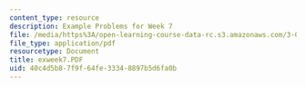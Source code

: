 ```yaml
---
content_type: resource
description: Example Problems for Week 7
file: /media/https%3A/open-learning-course-data-rc.s3.amazonaws.com/3-00-thermodynamics-of-materials-fall-2002/40c4d5b87f9f64fe33348897b5d6fa0b_exweek7.PDF
file_type: application/pdf
resourcetype: Document
title: exweek7.PDF
uid: 40c4d5b8-7f9f-64fe-3334-8897b5d6fa0b
---
```

